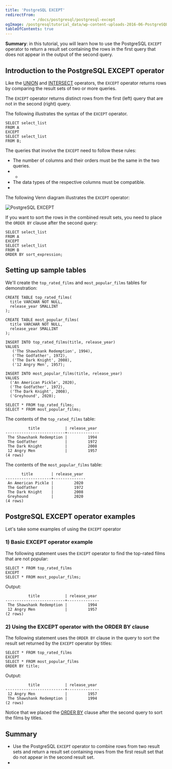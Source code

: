 ```yaml
---
title: 'PostgreSQL EXCEPT'
redirectFrom: 
            - /docs/postgresql/postgresql-except
ogImage: /postgresqltutorial_data/wp-content-uploads-2016-06-PostgreSQL-EXCEPT-300x202.png
tableOfContents: true
---
```


**Summary**: in this tutorial, you will learn how to use the PostgreSQL `EXCEPT` operator to return a result set containing the rows in the first query that does not appear in the output of the second query.



## Introduction to the PostgreSQL EXCEPT operator



Like the [UNION](/docs/postgresql/postgresql-union/) and [INTERSECT](https://www.postgresqltutorial.com/postgresql-tutorial/postgresql-intersect) operators, the `EXCEPT` operator returns rows by comparing the result sets of two or more queries.



The `EXCEPT` operator returns distinct rows from the first (left) query that are not in the second (right) query.



The following illustrates the syntax of the `EXCEPT` operator.



```
SELECT select_list
FROM A
EXCEPT
SELECT select_list
FROM B;
```



The queries that involve the `EXCEPT` need to follow these rules:



- The number of columns and their orders must be the same in the two queries.
- -
- The data types of the respective columns must be compatible.
- 


The following Venn diagram illustrates the `EXCEPT` operator:



![PostgreSQL EXCEPT](/postgresqltutorial_data/wp-content-uploads-2016-06-PostgreSQL-EXCEPT-300x202.png)



If you want to sort the rows in the combined result sets, you need to place the `ORDER BY` clause after the second query:



```
SELECT select_list
FROM A
EXCEPT
SELECT select_list
FROM B
ORDER BY sort_expression;
```



## Setting up sample tables



We'll create the `top_rated_films` and `most_popular_films` tables for demonstration:



```
CREATE TABLE top_rated_films(
  title VARCHAR NOT NULL,
  release_year SMALLINT
);

CREATE TABLE most_popular_films(
  title VARCHAR NOT NULL,
  release_year SMALLINT
);

INSERT INTO top_rated_films(title, release_year)
VALUES
   ('The Shawshank Redemption', 1994),
   ('The Godfather', 1972),
   ('The Dark Knight', 2008),
   ('12 Angry Men', 1957);

INSERT INTO most_popular_films(title, release_year)
VALUES
  ('An American Pickle', 2020),
  ('The Godfather', 1972),
  ('The Dark Knight', 2008),
  ('Greyhound', 2020);

SELECT * FROM top_rated_films;
SELECT * FROM most_popular_films;
```



The contents of the `top_rated_films` table:



```
          title           | release_year
--------------------------+--------------
 The Shawshank Redemption |         1994
 The Godfather            |         1972
 The Dark Knight          |         2008
 12 Angry Men             |         1957
(4 rows)
```



The contents of the `most_popular_films` table:



```
       title        | release_year
--------------------+--------------
 An American Pickle |         2020
 The Godfather      |         1972
 The Dark Knight    |         2008
 Greyhound          |         2020
(4 rows)
```



## PostgreSQL EXCEPT operator examples



Let's take some examples of using the `EXCEPT` operator



### 1) Basic EXCEPT operator example



The following statement uses the `EXCEPT` operator to find the top-rated films that are not popular:



```
SELECT * FROM top_rated_films
EXCEPT
SELECT * FROM most_popular_films;
```



Output:



```
          title           | release_year
--------------------------+--------------
 The Shawshank Redemption |         1994
 12 Angry Men             |         1957
(2 rows)
```



### 2) Using the EXCEPT operator with the ORDER BY clause



The following statement uses the `ORDER BY` clause in the query to sort the result set returned by the `EXCEPT` operator by titles:



```
SELECT * FROM top_rated_films
EXCEPT
SELECT * FROM most_popular_films
ORDER BY title;
```



Output:



```
          title           | release_year
--------------------------+--------------
 12 Angry Men             |         1957
 The Shawshank Redemption |         1994
(2 rows)
```



Notice that we placed the [ORDER BY](/docs/postgresql/postgresql-order-by) clause after the second query to sort the films by titles.



## Summary



- Use the PostgreSQL `EXCEPT` operator to combine rows from two result sets and return a result set containing rows from the first result set that do not appear in the second result set.
- 
